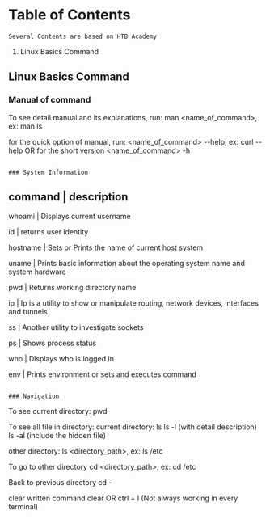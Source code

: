 # Table of Contents
```
Several Contents are based on HTB Academy
```

1. Linux Basics Command

## Linux Basics Command

### Manual of command
To see detail manual and its explanations, run:
man <name_of_command>, ex: man ls

for the quick option of manual, run:
<name_of_command> --help, ex: curl --help
OR for the short version
<name_of_command> -h
```

### System Information
```
command | description
---------------------
whoami | Displays current username

id | returns user identity

hostname | Sets or Prints the name of current host system

uname | Prints basic information about the operating system name and system hardware

pwd | Returns working directory name

ip | Ip is a utility to show or manipulate routing, network devices, interfaces and tunnels

ss | Another utility to investigate sockets

ps | Shows process status

who | Displays who is logged in

env | Prints environment or sets and executes command
```

### Navigation
```
To see current directory:
pwd

To see all file in directory:
current directory:
ls
ls -l (with detail description)
ls -al (include the hidden file)

other directory:
ls <directory_path>, ex: ls /etc

To go to other directory
cd <directory_path>, ex: cd /etc

Back to previous directory
cd -

clear written command
clear
OR 
ctrl + l (Not always working in every terminal)
```